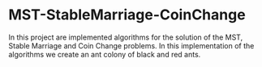 # MST-StableMarriage-CoinChange
In this project are implemented algorithms for the solution of the MST, Stable Marriage and Coin Change problems. In this implementation of the algorithms we create an ant colony of black and red ants.
